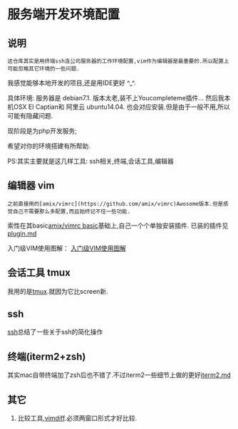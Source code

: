 # 服务端开发环境配置

## 说明

    这仓库其实是用终端ssh连公司服务器的工作环境配置,vim作为编辑器是最重要的.所以配置上可能忽略其它环境的一些问题.
我感觉能够本地开发的项目,还是用IDE更好 ^_^.

具体环境:
服务器是 debian7.1. 版本太老,装不上Youcompleteme插件...
然后我本机OSX EI Captian和 阿里云 ubuntu14.04. 也会对应安装.但是由于一般不用,所以可能有隐藏问题.

现阶段是为php开发服务;  
  
希望对你的环境搭建有所帮助.

PS:其实主要就是这几样工具: ssh相关,终端,会话工具,编辑器
    
## 编辑器 vim
    之前直接用的[amix/vimrc](https://github.com/amix/vimrc)Awosome版本.但是感觉自己不需要那么多配置,而且始终记不住一些功能.
索性在其basic[amix/vimrc basic](https://github.com/amix/vimrc/blob/master/vimrcs/basic.vim)基础上,自己一个个单独安装插件.
已装的插件见[plugin.md](doc/plugin.md)

入门级VIM使用图解： [入门级VIM使用图解](http://blog.csdn.net/Marksinoberg/article/details/77595574)

## 会话工具 tmux
我用的是[tmux](doc/tmux.md).就因为它比screen新.

## ssh
[ssh](doc/ssh.md)总结了一些关于ssh的简化操作

## 终端(iterm2+zsh)
其实mac自带终端加了zsh后也不错了.不过iterm2一些细节上做的更好[iterm2.md](doc/iterm2.md)

## 其它
1. 比较工具,[vimdiff](doc/diff.md).必须两窗口形式才好比较.


